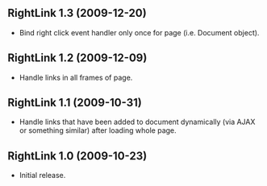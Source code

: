 ## RightLink 1.3 (2009-12-20) ##
  * Bind right click event handler only once for page (i.e. Document object).

## RightLink 1.2 (2009-12-09) ##
  * Handle links in all frames of page.

## RightLink 1.1 (2009-10-31) ##
  * Handle links that have been added to document dynamically (via AJAX or something similar) after loading whole page.

## RightLink 1.0 (2009-10-23) ##
  * Initial release.